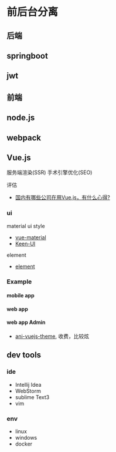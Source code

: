 前后台分离
====

后端
---

## springboot

## jwt

前端
---

## node.js

## webpack

## Vue.js

服务端渲染(SSR)
手术引擎优化(SEO)

评估
- [国内有哪些公司在用Vue.js，有什么心得?](https://www.zhihu.com/question/38213423)

### ui

material ui style
- [vue-material](https://github.com/marcosmoura/vue-material)
- [Keen-UI](https://github.com/JosephusPaye/Keen-UI)

element
- [element](https://github.com/ElemeFE/element)

### Example

#### mobile app

#### web app

#### web app Admin
- [ani-vuejs-theme](https://www.strapui.com/themes/ani-vuejs-theme/#comment-9351), 收费，比较炫

## dev tools

### ide

- Intellij Idea
- WebStorm
- sublime Text3
- vim

### env

- linux
- windows
- docker
